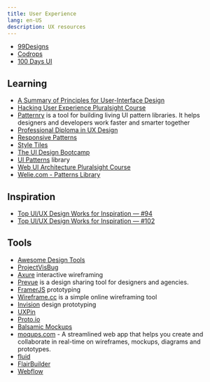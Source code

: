 ```yaml
---
title: User Experience
lang: en-US
description: UX resources
---
```


- [99Designs](https://99designs.com/)
- [Codrops](http://tympanus.net/codrops/)
- [100 Days UI](http://www.100daysui.com/)

## Learning

- [A Summary of Principles for User-Interface Design](http://www.sylvantech.com/~talin/projects/ui_design.html)
- [Hacking User Experience Pluralsight Course](http://www.pluralsight.com/courses/hacking-user-experience)
- [Patternry](http://patternry.com/) is a tool for building living UI pattern libraries. It helps designers and developers work faster and smarter together
- [Professional Diploma in UX Design](https://www.uxdesigninstitute.com/landing-page/learn-ux-design-online-diploma-ab)
- [Responsive Patterns](https://responsivedesign.is/patterns)
- [Style Tiles](http://styletil.es/)
- [The UI Design Bootcamp](https://scrimba.com/g/gdesignbootcamp)
- [UI Patterns](http://ui-patterns.com/) library
- [Web UI Architecture Pluralsight Course](http://www.pluralsight.com/courses/web-ui-architecture)
- [Welie.com - Patterns Library](http://welie.com/)

## Inspiration

- [Top UI/UX Design Works for Inspiration — #94](https://uxplanet.org/top-ui-ux-design-inspiration-94-cfbfb2c7c9ad)
- [Top UI/UX Design Works for Inspiration — #102](https://uxplanet.org/top-ui-ux-design-inspiration-102-a2966ee01069)

## Tools

- [Awesome Design Tools](https://github.com/LisaDziuba/Awesome-Design-Tools)
- [ProjectVisBug](https://github.com/GoogleChromeLabs/ProjectVisBug)
- [Axure](http://www.axure.com/) interactive wireframing
- [Prevue](https://prevue.it/) is a design sharing tool for designers and agencies.
- [FramerJS](http://framerjs.com/) prototyping
- [Wireframe.cc](https://wireframe.cc/) is a simple online wireframing tool
- [Invision](http://www.invisionapp.com/) design prototyping
- [UXPin](https://www.uxpin.com/)
- [Proto.io](https://proto.io/)
- [Balsamic Mockups](https://balsamiq.com/products/mockups/)
- [moqups.com](https://moqups.com/) - A streamlined web app that helps you create and collaborate in real-time on wireframes, mockups, diagrams and prototypes.
- [fluid](https://www.fluidui.com/)
- [FlairBuilder](http://flairbuilder.com/)
- [Webflow](https://flexbox.webflow.com/)
